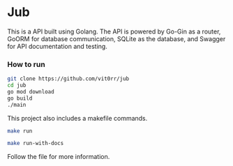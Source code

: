 # Jub

This is a API built using Golang. The API is powered by Go-Gin as a router, GoORM for database communication, SQLite as the database, and Swagger for API documentation and testing.

### How to run
```bash
git clone https://github.com/vit0rr/jub
cd jub
go mod download
go build
./main
```

This project also includes a makefile commands.

```bash
make run
```
```bash
make run-with-docs
```

Follow the file for more information.
